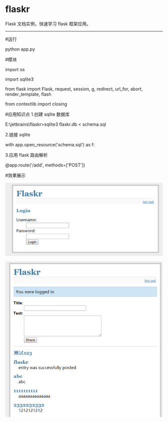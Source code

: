 # flaskr
Flask 文档实例，快速学习 flask 框架应用。

----------

#运行

python app.py

#模块

import os

import sqlite3

from flask import Flask, request, session, g, redirect, url_for, abort, \
     render_template, flash

from contextlib import closing

#应用知识点
1.创建 sqlite 数据库

E:\jetbrains\flaskr>sqlite3 flaskr.db < schema.sql

2.链接 sqlite

with app.open_resource('schema.sql') as f:

3.应用 flask 路由解析

@app.route('/add', methods=['POST'])


#效果展示

![demo](pic/login.jpg)

![demo](pic/article.jpg)